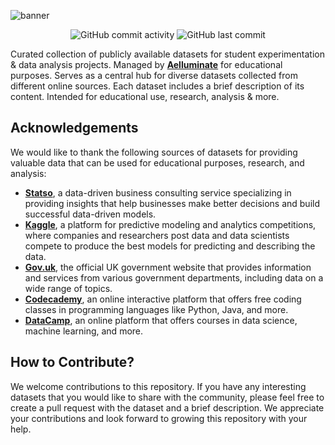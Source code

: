 ![banner](https://i.imgur.com/LayWZQ1.png)

<div align='center'>

![GitHub commit activity](https://img.shields.io/github/commit-activity/w/aelluminate/databank?style=flat-square)
![GitHub last commit](https://img.shields.io/github/last-commit/aelluminate/databank?display_timestamp=author&style=flat-square)

</div>

Curated collection of publicly available datasets for student experimentation & data analysis projects. Managed by **[Aelluminate](https://aelluminate.com)** for educational purposes. Serves as a central hub for diverse datasets collected from different online sources. Each dataset includes a brief description of its content. Intended for educational use, research, analysis & more.

## Acknowledgements

We would like to thank the following sources of datasets for providing valuable data that can be used for educational purposes, research, and analysis:

- **[Statso](https://statso.io/)**, a data-driven business consulting service specializing in providing insights that help businesses make better decisions and build successful data-driven models.
- **[Kaggle](https://www.kaggle.com/)**, a platform for predictive modeling and analytics competitions, where companies and researchers post data and data scientists compete to produce the best models for predicting and describing the data.
- **[Gov.uk](https://www.gov.uk/)**, the official UK government website that provides information and services from various government departments, including data on a wide range of topics.
- **[Codecademy](https://www.codecademy.com/)**, an online interactive platform that offers free coding classes in programming languages like Python, Java, and more.
- **[DataCamp](https://www.datacamp.com/)**, an online platform that offers courses in data science, machine learning, and more.

## How to Contribute?

We welcome contributions to this repository. If you have any interesting datasets that you would like to share with the community, please feel free to create a pull request with the dataset and a brief description. We appreciate your contributions and look forward to growing this repository with your help.
